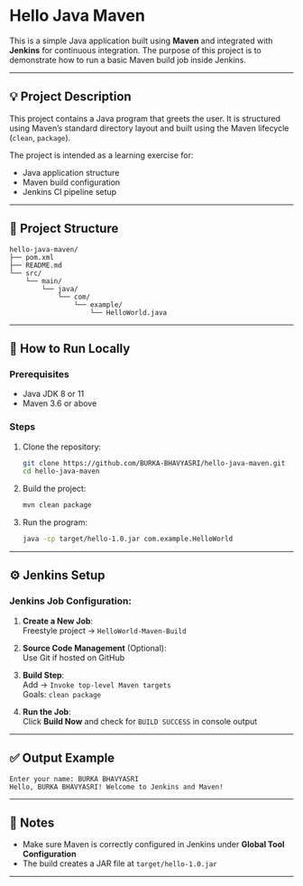# Hello Java Maven

This is a simple Java application built using **Maven** and integrated with **Jenkins** for continuous integration. The purpose of this project is to demonstrate how to run a basic Maven build job inside Jenkins.

---

## 💡 Project Description

This project contains a Java program that greets the user. It is structured using Maven’s standard directory layout and built using the Maven lifecycle (`clean`, `package`).

The project is intended as a learning exercise for:

- Java application structure
- Maven build configuration
- Jenkins CI pipeline setup

---

## 🧱 Project Structure

```
hello-java-maven/
├── pom.xml
├── README.md
└── src/
    └── main/
        └── java/
            └── com/
                └── example/
                    └── HelloWorld.java
```

---

## 🚀 How to Run Locally

### Prerequisites

- Java JDK 8 or 11
- Maven 3.6 or above

### Steps

1. Clone the repository:
   ```bash
   git clone https://github.com/BURKA-BHAVYASRI/hello-java-maven.git
   cd hello-java-maven
   ```

2. Build the project:
   ```bash
   mvn clean package
   ```

3. Run the program:
   ```bash
   java -cp target/hello-1.0.jar com.example.HelloWorld
   ```

---

## ⚙️ Jenkins Setup

### Jenkins Job Configuration:

1. **Create a New Job**:  
   Freestyle project → `HelloWorld-Maven-Build`

2. **Source Code Management** (Optional):  
   Use Git if hosted on GitHub

3. **Build Step**:  
   Add → `Invoke top-level Maven targets`  
   Goals: `clean package`

4. **Run the Job**:  
   Click **Build Now** and check for `BUILD SUCCESS` in console output

---

## ✅ Output Example

```
Enter your name: BURKA BHAVYASRI
Hello, BURKA BHAVYASRI! Welcome to Jenkins and Maven!
```

---

## 📝 Notes

- Make sure Maven is correctly configured in Jenkins under **Global Tool Configuration**
- The build creates a JAR file at `target/hello-1.0.jar`

---

